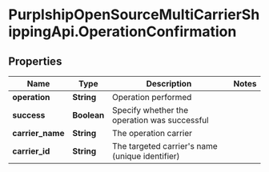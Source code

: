 # PurplshipOpenSourceMultiCarrierShippingApi.OperationConfirmation

## Properties
Name | Type | Description | Notes
------------ | ------------- | ------------- | -------------
**operation** | **String** | Operation performed | 
**success** | **Boolean** | Specify whether the operation was successful | 
**carrier_name** | **String** | The operation carrier | 
**carrier_id** | **String** | The targeted carrier&#x27;s name (unique identifier) | 
